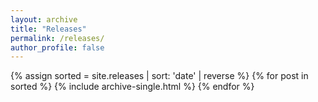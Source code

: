 ```yaml
---
layout: archive
title: "Releases"
permalink: /releases/
author_profile: false
---
```


{% assign sorted = site.releases | sort: 'date' | reverse %}
{% for post in sorted %}
  {% include archive-single.html %}
{% endfor %}

